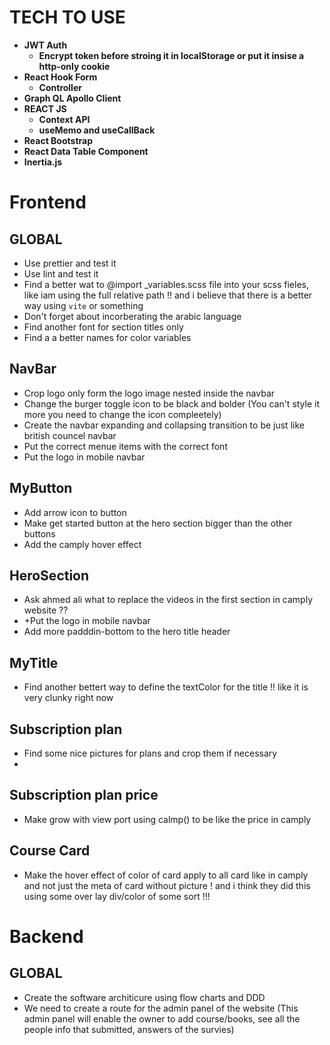 # TECH TO USE  
- **JWT Auth**  
    - **Encrypt token before stroing it in localStorage or put it insise a http-only cookie**
- **React Hook Form**   
    - **Controller**  
- **Graph QL Apollo Client**  
- **REACT JS**
    - **Context API**
    - **useMemo and useCallBack**  
- **React Bootstrap** 
- **React Data Table Component**
- **Inertia.js**


# Frontend

## GLOBAL  
- Use prettier and test it
- Use lint and test it  
- Find a better wat to @import _variables.scss file into your scss fieles, like iam using the full relative path !! and i believe that there is a better way using `vite` or something
- Don't forget about incorberating the arabic language  
- Find another font for section titles only
- Find a a better names for color variables  


## NavBar  
- Crop logo only form the logo image nested inside the navbar
- Change the burger toggle icon to be black and bolder (You can't style it more you need to change the icon compleetely)
- Create the navbar expanding and collapsing transition to be just like british councel navbar
- Put the correct menue items with the correct font
- Put the logo in mobile navbar  

## MyButton  
- Add arrow icon to button
- Make get started button at the hero section bigger than the other buttons 
- Add the camply hover effect


## HeroSection  
- Ask ahmed ali what to replace the videos in the first section in camply website ?? 
- +Put the logo in mobile navbar  
- Add more padddin-bottom to the hero title header  


## MyTitle  
- Find another bettert way to define the textColor for the title !! like it is very clunky right now  

## Subscription plan  
- Find some nice pictures for plans and crop them if necessary  
- 

## Subscription plan price  
- Make grow with view port using calmp() to be like the price in camply

## Course Card  
- Make the hover effect of color of card apply to all card like in camply and not just the meta of card without picture ! and i think they did this using some over lay div/color of some sort !!!

# Backend  

## GLOBAL  

- Create the software architicure using flow charts and DDD  
- We need to create a route for the admin panel of the website  (This admin panel will enable the owner to add course/books, see all the people info that submitted, answers of the survies)  

